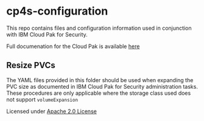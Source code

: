 # cp4s-configuration

This repo contains files and configuration information used in conjunction with IBM Cloud Pak for Security. 

Full documenation for the Cloud Pak is available [here](https://www.ibm.com/docs/en/cloud-paks/cp-security)

## Resize PVCs

The YAML files provided in this folder should be used when expanding the PVC size as documented in IBM Cloud Pak for Security administration tasks. These procedures are only applicable where the storage class used does not support `volumeExpansion` 

Licensed under [Apache 2.0 License](https://github.com/cp4sec/cp4s-configuration/blob/main/README.md)
